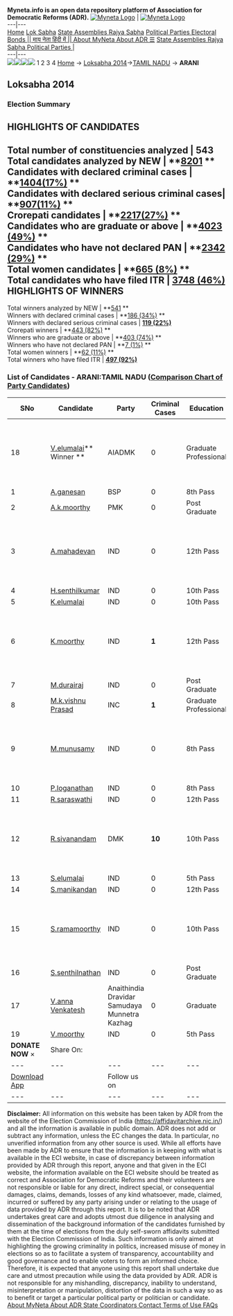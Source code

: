 **Myneta.info is an open data repository platform of Association for Democratic Reforms (ADR).**
[![Myneta Logo](https://www.myneta.info/lib/img/myneta-logo.png)](https://www.myneta.info/) | [![Myneta Logo](https://www.myneta.info/lib/img/adr-logo.png)](https://adrindia.org)  
---|---  
[Home](https://www.myneta.info/) [Lok Sabha](https://www.myneta.info/#ls "Lok Sabha") [ State Assemblies ](https://www.myneta.info/#sa "State Assemblies") [Rajya Sabha](https://www.myneta.info/#rs "Rajya Sabha") [Political Parties ](https://www.myneta.info/party "Political Parties") [ Electoral Bonds ](https://www.myneta.info/electoral_bonds "Electoral Bonds") [ || माय नेता हिंदी में || ](https://translate.google.co.in/translate?prev=hp&hl=en&js=y&u=www.myneta.info&sl=en&tl=hi&history_state0=) [ About MyNeta ](https://adrindia.org/content/about-myneta) [ About ADR ](https://adrindia.org/about-adr/who-we-are) [☰](javascript:void\(0\))
[ State Assemblies ](https://www.myneta.info/#sa "State Assemblies") [ Rajya Sabha ](https://www.myneta.info/#rs "Rajya Sabha") [ Political Parties ](https://www.myneta.info/party "Political Parties")
|   
---|---  
![](https://www.myneta.info/lib/img/banner/banner-1.png)![](https://www.myneta.info/lib/img/banner/banner-2.png)![](https://www.myneta.info/lib/img/banner/banner-3.png)![](https://www.myneta.info/lib/img/banner/banner-4.png)
1  2  3  4 
[Home](https://www.myneta.info/) → [Loksabha 2014](https://www.myneta.info/ls2014/)→[TAMIL NADU](https://www.myneta.info/ls2014/index.php?action=show_constituencies&state_id=22) → **ARANI**
### 
## Loksabha 2014
###  Election Summary 
HIGHLIGHTS OF CANDIDATES  
---  
Total number of constituencies analyzed |  543   
Total candidates analyzed by NEW | **[8201](https://www.myneta.info/ls2014/index.php?action=summary&subAction=candidates_analyzed&sort=candidate#summary) **  
Candidates with declared criminal cases | **[1404(17%)](https://www.myneta.info/ls2014/index.php?action=summary&subAction=crime&sort=candidate#summary) **  
Candidates with declared serious criminal cases| **[907(11%)](https://www.myneta.info/ls2014/index.php?action=summary&subAction=serious_crime&sort=candidate#summary) **  
Crorepati candidates | **[2217(27%)](https://www.myneta.info/ls2014/index.php?action=summary&subAction=crorepati&sort=candidate#summary) **  
Candidates who are graduate or above | **[4023 (49%)](https://www.myneta.info/ls2014/index.php?action=summary&subAction=education&sort=candidate#summary) **  
Candidates who have not declared PAN | **[2342 (29%)](https://www.myneta.info/ls2014/index.php?action=summary&subAction=without_pan&sort=candidate#summary) **  
Total women candidates | **[665 (8%)](https://www.myneta.info/ls2014/index.php?action=summary&subAction=women_candidate&sort=candidate#summary) **  
Total candidates who have filed ITR | [**3748 (46%)**](https://www.myneta.info/ls2014/index.php?action=summary&subAction=filed_itr&sort=candidate#summary)  
HIGHLIGHTS OF WINNERS  
---  
Total winners analyzed by NEW | **[541](https://www.myneta.info/ls2014/index.php?action=summary&subAction=winner_analyzed&sort=candidate#summary) **  
Winners with declared criminal cases | **[186 (34%)](https://www.myneta.info/ls2014/index.php?action=summary&subAction=winner_crime&sort=candidate#summary) **  
Winners with declared serious criminal cases | **[119 (22%)](https://www.myneta.info/ls2014/index.php?action=summary&subAction=winner_serious_crime&sort=candidate#summary)**  
Crorepati winners | **[443 (82%)](https://www.myneta.info/ls2014/index.php?action=summary&subAction=winner_crorepati&sort=candidate#summary) **  
Winners who are graduate or above | **[403 (74%)](https://www.myneta.info/ls2014/index.php?action=summary&subAction=winner_education&sort=candidate#summary) **  
Winners who have not declared PAN | **[7 (1%)](https://www.myneta.info/ls2014/index.php?action=summary&subAction=winner_without_pan&sort=candidate#summary) **  
Total women winners | **[62 (11%)](https://www.myneta.info/ls2014/index.php?action=summary&subAction=winner_women&sort=candidate#summary) **  
Total winners who have filed ITR | [**497 (92%)**](https://www.myneta.info/ls2014/index.php?action=summary&subAction=winner_filed_itr&sort=candidate#summary)  
### List of Candidates - ARANI:TAMIL NADU ([Comparison Chart of Party Candidates](https://www.myneta.info/ls2014/comparisonchart.php?constituency_id=484))
SNo | Candidate| Party| Criminal Cases| Education| Age| Total Assets| Liabilities  
---|---|---|---|---|---|---|---  
18  | [V.elumalai](https://www.myneta.info/ls2014/candidate.php?candidate_id=6283)** Winner ** | AIADMK | 0 | Graduate Professional| 58 | ![](https://myneta.info/image_v2.php?myneta_folder=ls2014&candidate_id=6283&col=ta) | ![](https://myneta.info/image_v2.php?myneta_folder=ls2014&candidate_id=6283&col=lia)  
1  | [A.ganesan](https://www.myneta.info/ls2014/candidate.php?candidate_id=6284) | BSP | 0 | 8th Pass| 55 | Rs 21,10,000 ~ 21 Lacs+ | Rs 0 ~   
2  | [A.k.moorthy](https://www.myneta.info/ls2014/candidate.php?candidate_id=6292) | PMK | 0 | Post Graduate| 50 | Rs 5,52,71,210 ~ 5 Crore+ | Rs 1,70,08,423 ~ 1 Crore+  
3  | [A.mahadevan](https://www.myneta.info/ls2014/candidate.php?candidate_id=6300) | IND | 0 | 12th Pass| 31 | ![](https://myneta.info/image_v2.php?myneta_folder=ls2014&candidate_id=6300&col=ta) | ![](https://myneta.info/image_v2.php?myneta_folder=ls2014&candidate_id=6300&col=lia)  
4  | [H.senthilkumar](https://www.myneta.info/ls2014/candidate.php?candidate_id=6297) | IND | 0 | 10th Pass| 31 | Rs 52,87,542 ~ 52 Lacs+ | Rs 0 ~   
5  | [K.elumalai](https://www.myneta.info/ls2014/candidate.php?candidate_id=6295) | IND | 0 | 10th Pass| 51 | Rs 4,90,500 ~ 4 Lacs+ | Rs 0 ~   
6  | [K.moorthy](https://www.myneta.info/ls2014/candidate.php?candidate_id=6303) | IND | **1** | 12th Pass| 38 | ![](https://myneta.info/image_v2.php?myneta_folder=ls2014&candidate_id=6303&col=ta) | ![](https://myneta.info/image_v2.php?myneta_folder=ls2014&candidate_id=6303&col=lia)  
7  | [M.durairaj](https://www.myneta.info/ls2014/candidate.php?candidate_id=6299) | IND | 0 | Post Graduate| 55 | Rs 3,50,000 ~ 3 Lacs+ | Rs 0 ~   
8  | [M.k.vishnu Prasad](https://www.myneta.info/ls2014/candidate.php?candidate_id=6289) | INC | **1** | Graduate Professional| 42 | Rs 11,05,71,761 ~ 11 Crore+ | Rs 2,36,91,877 ~ 2 Crore+  
9  | [M.munusamy](https://www.myneta.info/ls2014/candidate.php?candidate_id=6302) | IND | 0 | 8th Pass| 59 | ![](https://myneta.info/image_v2.php?myneta_folder=ls2014&candidate_id=6302&col=ta) | ![](https://myneta.info/image_v2.php?myneta_folder=ls2014&candidate_id=6302&col=lia)  
10  | [P.loganathan](https://www.myneta.info/ls2014/candidate.php?candidate_id=6293) | IND | 0 | 8th Pass| 36 | Rs 12,13,000 ~ 12 Lacs+ | Rs 0 ~   
11  | [R.saraswathi](https://www.myneta.info/ls2014/candidate.php?candidate_id=6296) | IND | 0 | 12th Pass| 41 | Rs 3,75,000 ~ 3 Lacs+ | Rs 15,000 ~ 15 Thou+  
12  | [R.sivanandam](https://www.myneta.info/ls2014/candidate.php?candidate_id=6285) | DMK | **10** | 10th Pass| 65 | ![](https://myneta.info/image_v2.php?myneta_folder=ls2014&candidate_id=6285&col=ta) | ![](https://myneta.info/image_v2.php?myneta_folder=ls2014&candidate_id=6285&col=lia)  
13  | [S.elumalai](https://www.myneta.info/ls2014/candidate.php?candidate_id=6294) | IND | 0 | 5th Pass| 60 | Rs 63,62,653 ~ 63 Lacs+ | Rs 0 ~   
14  | [S.manikandan](https://www.myneta.info/ls2014/candidate.php?candidate_id=6301) | IND | 0 | 12th Pass| 36 | Rs 1,65,324 ~ 1 Lacs+ | Rs 0 ~   
15  | [S.ramamoorthy](https://www.myneta.info/ls2014/candidate.php?candidate_id=6305) | IND | 0 | 10th Pass| 38 | ![](https://myneta.info/image_v2.php?myneta_folder=ls2014&candidate_id=6305&col=ta) | ![](https://myneta.info/image_v2.php?myneta_folder=ls2014&candidate_id=6305&col=lia)  
16  | [S.senthilnathan](https://www.myneta.info/ls2014/candidate.php?candidate_id=6298) | IND | 0 | Post Graduate| 45 | Rs 66,76,752 ~ 66 Lacs+ | Rs 18,37,784 ~ 18 Lacs+  
17  | [V.anna Venkatesh](https://www.myneta.info/ls2014/candidate.php?candidate_id=6290) | Anaithindia Dravidar Samudaya Munnetra Kazhag | 0 | Graduate| 58 | Rs 8,35,000 ~ 8 Lacs+ | Rs 0 ~   
19  | [V.moorthy](https://www.myneta.info/ls2014/candidate.php?candidate_id=6304) | IND | 0 | 5th Pass| 58 | Rs 3,80,500 ~ 3 Lacs+ | Rs 0 ~   
|  **DONATE NOW** × |  Share On:  | [](https://api.whatsapp.com/send?text=https%3A%2F%2Fmyneta.info%2Fpunjab2022%2Findex.php%3Faction%3Dshow_constituencies%26state_id%3D19) | [](https://www.facebook.com/sharer/sharer.php?u=https%3A%2F%2Fmyneta.info%2Fpunjab2022%2Findex.php%3Faction%3Dshow_constituencies%26state_id%3D19) | [](https://twitter.com/share?url=https%3A%2F%2Fmyneta.info%2Fpunjab2022%2Findex.php%3Faction%3Dshow_constituencies%26state_id%3D19)  
---|---|---|---|---  
| [ Download App ](https://play.google.com/store/apps/details?id=com.webrosoft.myneta1&pcampaignid=pcampaignidMKT-Other-global-all-co-prtnr-py-PartBadge-Mar2515-1) | [](https://play.google.com/store/apps/details?id=com.webrosoft.myneta1&pcampaignid=pcampaignidMKT-Other-global-all-co-prtnr-py-PartBadge-Mar2515-1) |  Follow us on  | [](https://www.facebook.com/adrindia.org/) | [](https://twitter.com/adrspeaks) | [](https://groups.google.com/g/national-election-watch?hl=en&pli=1) | [](https://www.instagram.com/adrspeaks/) | [](https://www.youtube.com/user/adrspeaks) | [](https://sharechat.com/profile/adrspeaks)  
---|---|---|---|---|---|---|---|---  
**Disclaimer:** All information on this website has been taken by ADR from the website of the Election Commission of India (https://affidavitarchive.nic.in/) and all the information is available in public domain. ADR does not add or subtract any information, unless the EC changes the data. In particular, no unverified information from any other source is used. While all efforts have been made by ADR to ensure that the information is in keeping with what is available in the ECI website, in case of discrepancy between information provided by ADR through this report, anyone and that given in the ECI website, the information available on the ECI website should be treated as correct and Association for Democratic Reforms and their volunteers are not responsible or liable for any direct, indirect special, or consequential damages, claims, demands, losses of any kind whatsoever, made, claimed, incurred or suffered by any party arising under or relating to the usage of data provided by ADR through this report. It is to be noted that ADR undertakes great care and adopts utmost due diligence in analysing and dissemination of the background information of the candidates furnished by them at the time of elections from the duly self-sworn affidavits submitted with the Election Commission of India. Such information is only aimed at highlighting the growing criminality in politics, increased misuse of money in elections so as to facilitate a system of transparency, accountability and good governance and to enable voters to form an informed choice. Therefore, it is expected that anyone using this report shall undertake due care and utmost precaution while using the data provided by ADR. ADR is not responsible for any mishandling, discrepancy, inability to understand, misinterpretation or manipulation, distortion of the data in such a way so as to benefit or target a particular political party or politician or candidate. 
[ About MyNeta ](https://adrindia.org/content/about-myneta) [ About ADR ](https://adrindia.org/about-adr/who-we-are) [ State Coordinators ](https://adrindia.org/about-adr/state-coordinators) [ Contact ](https://adrindia.org/contact-us) [ Terms of Use ](https://adrindia.org/content/adr-terms-use) [ FAQs ](https://adrindia.org/content/faqs)

